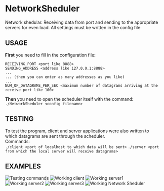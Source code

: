 # NetworkSheduler
Network shedular. Receiving data from port and sending to the appropriate servers for even load. All settings must be written in the config file

## USAGE
**First** you need to fill in the configuration file:  
```
RECEIVING_PORT <port like 8888>
SENDING_ADDRESS <address like 127.0.0.1:8888>  
...  
... (then you can enter as many addresses as you like)  
...  
NUM_OF_DATAGRAMS_PER_SEC <maximum number of datagrams arriving at the receive port like 100>
```  
**Then** you need to open the scheduler itself with the command:  
```./NetworkSheduler <config filename>``` 

## TESTING
To test the program, client and server applications were also written to which datagrams are sent through the scheduler.  
Commands:  
```./client <port of localhost to which data will be sent>```
```./server <port from which the local server will receive datagrams>```

## EXAMPLES
<image src="/images/testing_commands.png" alt="Testing commands">
<image src="/images/working_client.png" alt="Working client">
<image src="/images/working_server1.png" alt="Working server1">
<image src="/images/working_server2.png" alt="Working server2">
<image src="/images/working_server3.png" alt="Working server3">
<image src="/images/working_server3.png" alt="Working Network Sheduler">
